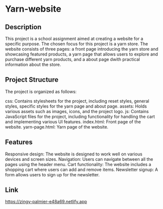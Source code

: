 # Yarn-website

## Description

This project is a school assignment aimed at creating a website for a specific purpose. The chosen focus for this project is a yarn store. The website consists of three pages: a front page introducing the yarn store and showcasing featured products, a yarn page that allows users to explore and purchase different yarn products, and a about page dwith practical information about the store.

## Project Structure

The project is organized as follows:

css: Contains stylesheets for the project, including reset styles, general styles, specific styles for the yarn page and about page.
assets: Holds various assets such as images, icons, and the project logo.
js: Contains JavaScript files for the project, including functionality for handling the cart and implementing various UI features.
index.html: Front page of the website.
yarn-page.html: Yarn page of the website.

## Features

Responsive design: The website is designed to work well on various devices and screen sizes.
Navigation: Users can navigate between all the pages using the header menu.
Cart functionality: The website includes a shopping cart where users can add and remove items.
Newsletter signup: A form allows users to sign up for the newsletter.

## Link

https://zingy-palmier-e48a69.netlify.app
